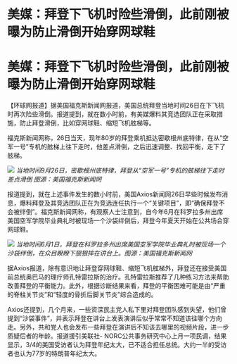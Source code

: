 # 美媒：拜登下飞机时险些滑倒，此前刚被曝为防止滑倒开始穿网球鞋

# 美媒：拜登下飞机时险些滑倒，此前刚被曝为防止滑倒开始穿网球鞋

【环球网报道】据美国福克斯新闻网报道，美国总统拜登当地时间26日在下飞机时再次险些滑倒。报道提到，就在数小时前，有美媒爆料其竞选团队正在采取措施，防止拜登滑倒，比如穿网球鞋、缩短飞机舷梯等。

福克斯新闻网称，26日当天，现年80岁的拜登乘机抵达密歇根州底特律，在从“空军一号”专机的舷梯上往下走时，他差点滑倒，之后迅速调整、找回平衡，走下了舷梯。

![](https://inews.gtimg.com/om_bt/OD8nAF1_L4tffhPF8d1RyfquTGZyaPsB3lh76aI8bHAWgAA/1000)
_当地时间9月26日，密歇根州底特律，拜登从“空军一号”专机的舷梯往下走时差点滑倒 图源：美国福克斯新闻网_

报道提到，就在上述事件发生的数小时前，美国Axios新闻网26日早些时候发布消息，爆料拜登及其竞选团队正在为竞选连任执行一个“关键项目”，即“确保拜登不会被绊倒”。福克斯新闻网称，有观察人士注意到，自今年6月在科罗拉多州出席美国空军学院毕业典礼时被现场一个沙袋绊倒后，拜登今年夏天开始在公共场合穿网球鞋。

![](https://inews.gtimg.com/om_bt/OTrXklbcgG6odANleKktVhNqWPVnCppLwxotTfOKgQgKsAA/1000)
_当地时间6月1日，拜登在科罗拉多州出席美国空军学院毕业典礼时被现场一个沙袋绊倒，在众目睽睽下狠狠摔在讲台上。图源：美国福克斯新闻网_

据Axios报道，除有意识地让拜登穿网球鞋、缩短飞机舷梯外，拜登还在接受美国前总统奥巴马的理疗师孔特雷拉斯的治疗。孔特雷拉斯推荐了几种练习方法来帮助改善拜登的平衡能力。此外，根据诊断结果来看，拜登的平衡困难可能是由“严重的脊柱关节炎”和“轻度的骨折后脚关节炎”综合造成的。

Axios还提到，几个月来，一些资深民主党人私下里对拜登团队感到失望，他们曾提到“沙袋事件”，并表示拜登在讲台上发表演讲后似乎常常不知道该往哪个方向走。另外，共和党人也会发布一些拜登在演讲后不知该去哪里的视频片段，进一步质疑后者的年龄。报道援引美联社-
NORC公共事务研究中心上月一项民调，结果显示，3/4的美国受访者认为拜登年纪太大，已不适合担任总统。大约一半的受访者也认为77岁的特朗普年纪太大。


